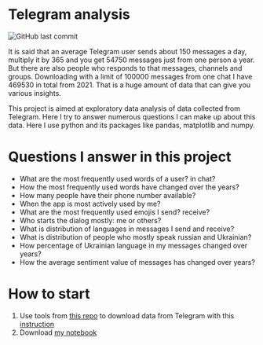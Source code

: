 <!-- Add banner here -->

# Telegram analysis

<!-- Add buttons here -->
![GitHub last commit](https://img.shields.io/github/last-commit/verbik/telegram_analysis)

It is said that an average Telegram user sends about 150 messages a day, multiply it by 365 and you get 54750 messages just from one person a year. But there are also people who responds to that messages, channels and groups. Downloading with a limit of 100000 messages from one chat I have 469530 in total from 2021. That is a huge amount of data that can give you various insights.


This project is aimed at exploratory data analysis of data collected from Telegram. Here I try to answer numerous questions I can make up about this data. Here I use python and its packages like pandas, matplotlib and numpy.

# Questions I answer in this project
- What are the most frequently used words of a user? in chat? 
- How the most frequently used words have changed over the years?
- How many people have their phone number available?
- When the app is most actively used by me?
- What are the most frequently used emojis I send? receive?
- Who starts the dialog mostly: me or others?
- What is distribution of languages in messages I send and receive?
- What is distribution of people who mostly speak russian and Ukrainian?
- How percentage of Ukrainian language in my messages changed over years?
- How the average sentiment value of messages has changed over years?

# How to start
1. Use tools from [this repo](https://github.com/SanGreel/telegram-dialogs-analysis-v2) to download data from Telegram with this [instruction](https://github.com/SanGreel/telegram-data-collection/blob/master/README.md)
2. Download [my notebook](https://github.com/verbik/Telegram_analysis/blob/main/2_eda.ipynb) 

